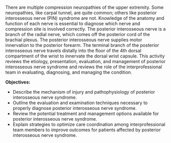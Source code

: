 There are multiple compression neuropathies of the upper extremity. Some neuropathies, like carpal tunnel, are quite common; others like posterior interosseous nerve (PIN) syndrome are not. Knowledge of the anatomy and function of each nerve is essential to diagnose which nerve and compression site is involved correctly. The posterior interosseous nerve is a branch of the radial nerve, which comes off the posterior cord of the brachial plexus. The posterior interosseous nerve supplies motor innervation to the posterior forearm. The terminal branch of the posterior interosseous nerve travels distally into the floor of the 4th dorsal compartment of the wrist to innervate the dorsal wrist capsule. This activity reviews the etiology, presentation, evaluation, and management of posterior interosseous nerve syndrome and reviews the role of the interprofessional team in evaluating, diagnosing, and managing the condition.

**Objectives:**
- Describe the mechanism of injury and pathophysiology of posterior interosseous nerve syndrome.
- Outline the evaluation and examination techniques necessary to properly diagnose posterior interosseous nerve syndrome.
- Review the potential treatment and management options available for posterior interosseous nerve syndrome.
- Explain strategies to optimize care coordination among interprofessional team members to improve outcomes for patients affected by posterior interosseous nerve syndrome.